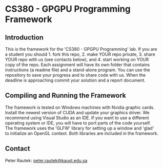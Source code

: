 # CS380 - GPGPU Programming Framework

## Introduction

This is the framework for the 'CS380 - GPGPU Programming' lab. 
If you are a student you should 1. fork this repo, 2. make YOUR repo private, 3. share YOUR repo with us (see contacts below), and 4. start working on YOUR copy of the repo.
Each assignment will have its own folder that contains instructions (a readme file) and a stand-alone program.
You can use the repository to save your progress and to share code with us.
When the deadline is approaching commit your solution and a report document.

## Compiling and Running the Framework

The framework is tested on Windows machines with Nvidia graphic cards. 
Install the newest version of CUDA and update your graphics driver.
We recommend using Visual Studio as an IDE.
If you want to use a different operating system or IDE, you will have to port parts of the code yourself.
The framework uses the 'GLFW' library for setting up a window and 'glad' to initialize an OpenGL context. 
Both libraries are included in the framework. 

## Contact
Peter Rautek: peter.rautek@kaust.edu.sa